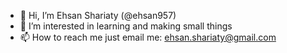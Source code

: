 - 👋 Hi, I’m Ehsan Shariaty (@ehsan957)
- 👀 I’m interested in learning and making small things
- 📫 How to reach me just email me: ehsan.shariaty@gmail.com
